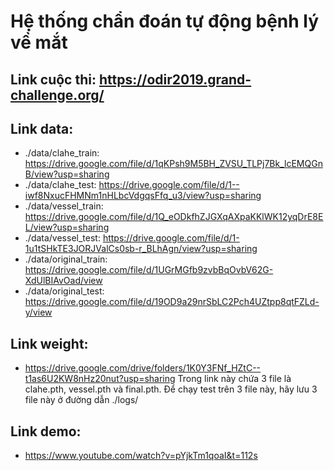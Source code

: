 # Hệ thống chẩn đoán tự động bệnh lý về mắt
## Link cuộc thi: https://odir2019.grand-challenge.org/
## Link data:
+ ./data/clahe_train: https://drive.google.com/file/d/1qKPsh9M5BH_ZVSU_TLPj7Bk_lcEMQGnB/view?usp=sharing
+ ./data/clahe_test: https://drive.google.com/file/d/1--iwf8NxucFHMNm1nHLbcVdgqsFfq_u3/view?usp=sharing
+ ./data/vessel_train: https://drive.google.com/file/d/1Q_eODkfhZJGXqAXpaKKlWK12yqDrE8EL/view?usp=sharing
+ ./data/vessel_test: https://drive.google.com/file/d/1-1u1tSHkTE3JORJValCs0sb-r_BLhAgn/view?usp=sharing
+ ./data/original_train: https://drive.google.com/file/d/1UGrMGfb9zvbBqOvbV62G-XdUlBIAvOad/view
+ ./data/original_test: https://drive.google.com/file/d/19OD9a29nrSbLC2Pch4UZtpp8qtFZLd-y/view
## Link weight: 
+ https://drive.google.com/drive/folders/1K0Y3FNf_HZtC--t1as6U2KW8nHz20nut?usp=sharing
Trong link này chứa 3 file là clahe.pth, vessel.pth và final.pth. Để chạy test trên 3 file này, hãy lưu 3 file này ở đường dẫn ./logs/
## Link demo: 
+ https://www.youtube.com/watch?v=pYjkTm1qoaI&t=112s
